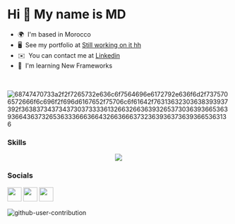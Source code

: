 Hi 👋 My name is MD
===============

*   🌍  I'm based in Morocco
*   🖥️  See my portfolio at [Still working on it hh](https://github.com/MaelMD/MaelMD/)
*   ✉️  You can contact me at [Linkedin](https://ma.linkedin.com/in/mohamed-malainine-mohammed-chakour-169a55220)
*   🧠  I'm learning New Frameworks
<!--
<a href="#"><img width="100%" height="auto" src="https://media.giphy.com/media/ZVik7pBtu9dNS/giphy.gif" height="175px"/></a>

[![My Skills](https://skillicons.dev/icons?i=html,htmx,css,bootstrap,js,ts,express,graphql,apollo,postman,npm,pnpm,vite,react,materialui,angular,vuejs,tailwind,figma,codepen,spring,nodejs,nestjs,prisma,mysql,postgres,firebase,mongodb,git,github,githubactions,docker)](https://skillicons.dev)

-->

</br></br>![68747470733a2f2f7265732e636c6f7564696e6172792e636f6d2f7375706572666f6c696f2f696d6167652f75706c6f61642f76313632303638393937392f363837343734373037333361326632663639326537303639366536393664363732653633366636643266366637323639363736393665363136](https://user-images.githubusercontent.com/58959408/232639433-cb0aea21-66f0-4508-a771-85e2089c5a87.gif)


### Skills



<p align="center">
  <a href="https://skillicons.dev">
    <img src="https://skillicons.dev/icons?i=html,htmx,css,bootstrap,js,ts,express,graphql,apollo,postman,npm,pnpm,vite,react,materialui,angular,vuejs,tailwind,codepen,spring,nodejs,nestjs,prisma,mysql,postgres,firebase,mongodb,git,github,githubactions,docker)](https://skillicons.dev" />
  </a>
</p>


### Socials

<p align="left"> <a href="https://discord.com/users/MD#7256" target="_blank" rel="noreferrer"><img src="https://raw.githubusercontent.com/danielcranney/readme-generator/main/public/icons/socials/discord.svg" width="32" height="32" /></a> <a href="https://www.github.com/MaelMD" target="_blank" rel="noreferrer"><img src="https://raw.githubusercontent.com/danielcranney/readme-generator/main/public/icons/socials/github.svg" width="32" height="32" /></a> <a href="https://www.linkedin.com/in/mohamed-malainine-mohammed-chakour-169a55220/" target="_blank" rel="noreferrer"><img src="https://raw.githubusercontent.com/danielcranney/readme-generator/main/public/icons/socials/linkedin.svg" width="32" height="32" /></a></p>


![github-user-contribution](https://user-images.githubusercontent.com/58959408/157782696-8bc9ca49-ca61-4ab5-8b83-49c4e76c1a8f.svg)
